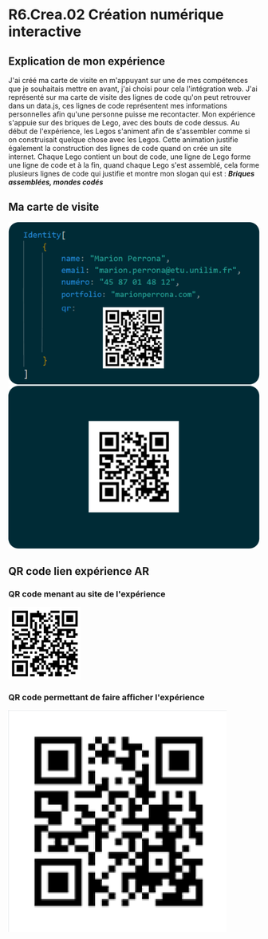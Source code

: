 # R6.Crea.02 Création numérique interactive

## Explication de mon expérience
J'ai créé ma carte de visite en m'appuyant sur une de mes compétences que je souhaitais mettre en avant, j'ai choisi pour cela l'intégration web. J'ai représenté sur ma carte de visite des lignes de code qu'on peut retrouver dans un data.js, ces lignes de code représentent mes informations personnelles afin qu'une personne puisse me recontacter. Mon expérience s'appuie sur des briques de Lego, avec des bouts de code dessus. Au début de l'expérience, les Legos s'animent afin de s'assembler comme si on construisait quelque chose avec les Legos. Cette animation justifie également la construction des lignes de code quand on crée un site internet. Chaque Lego contient un bout de code, une ligne de Lego forme une ligne de code et à la fin, quand chaque Lego s'est assemblé, cela forme plusieurs lignes de code qui justifie et montre mon slogan qui est : ***Briques assemblées, mondes codés***

## Ma carte de visite
![Face carte de visite](/assets/face-carte-visite.png)
![Dos carte de visite](/assets/dos-carte-visite.png)

## QR code lien expérience AR
### QR code menant au site de l'expérience
![QR code du site](assets/qr-code-site.png)

### QR code permettant de faire afficher l'expérience
![QR code de l'expérience](assets/qr-code-experience.png)
